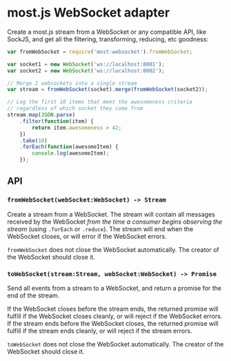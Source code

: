 # most.js WebSocket adapter

Create a most.js stream from a WebSocket or any compatible API, like SockJS, and get all the filtering, transforming, reducing, etc goodness:

```js
var fromWebSocket = require('most-websocket').fromWebSocket;

var socket1 = new WebSocket('ws://localhost:8001');
var socket2 = new WebSocket('ws://localhost:8002');

// Merge 2 websockets into a single stream
var stream = fromWebSocket(socket).merge(fromWebSocket(socket2));

// Log the first 10 items that meet the awesomeness criteria
// regardless of which socket they come from
stream.map(JSON.parse)
	.filter(function(item) {
		return item.awesomeness > 42;
	})
	.take(10)
	.forEach(function(awesomeItem) {
		console.log(awesomeItem);
	});
```

## API

### `fromWebSocket(webSocket:WebSocket) -> Stream`

Create a stream from a WebSocket.  The stream will contain all messages received by the WebSocket *from the time a consumer begins observing the stream* (using `.forEach` or `.reduce`).  The stream will end when the WebSocket closes, or will error if the WebSocket errors.

`fromWebSocket` does not close the WebSocket automatically.  The creator of the WebSocket should close it.

### `toWebSocket(stream:Stream, webSocket:WebSocket) -> Promise`

Send all events from a stream to a WebSocket, and return a promise for the end of the stream.

If the WebSocket closes before the stream ends, the returned promise will fulfill if the WebSocket closes cleanly, or will reject if the WebSocket errors.  If the stream ends before the WebSocket closes, the returned promise will fulfill if the stream ends cleanly, or will reject if the stream errors.

`toWebSocket` does not close the WebSocket automatically.  The creator of the WebSocket should close it.
